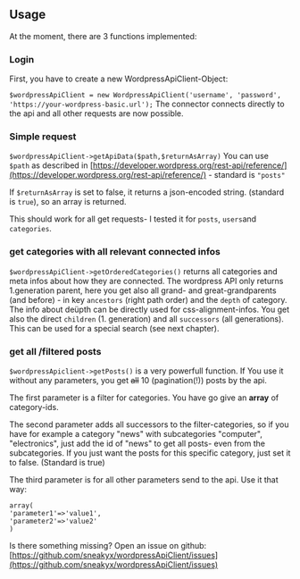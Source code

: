 ## Usage
At the moment, there are 3 functions implemented:

### Login
First, you have to create a new WordpressApiClient-Object:

`$wordpressApiClient = new WordpressApiClient('username', 'password', 'https://your-wordpress-basic.url');`
The connector connects directly to the api and all other requests are now possible.

### Simple request
`$wordpressApiClient->getApiData($path,$returnAsArray)`
You can use `$path` as described in [https://developer.wordpress.org/rest-api/reference/](https://developer.wordpress.org/rest-api/reference/) - standard is `"posts"`

If `$returnAsArray` is set to false, it returns a json-encoded string. (standard is `true`), so an array is returned.

This should work for all get requests- I tested it for `posts`, `users`and `categories`.

### get categories with all relevant connected infos

`$wordpressApiClient->getOrderedCategories()` returns all categories and meta infos about how they are connected. 
The wordpress API only returns 1.generation parent, here you get also all grand- and great-grandparents (and before) - in key `ancestors` (right path order) and the `depth` of category.
The info about deüpth can be directly used for css-alignment-infos.
You get also the direct `children` (1. generation) and all `successors` (all generations). This can be used for a special search (see next chapter).

### get all /filtered posts
`$wordpressApiclient->getPosts()` is a very powerfull function.
If You use it without any parameters, you get ~~all~~ 10 (pagination(!)) posts by the api.

The first parameter is a filter for categories. You have go give an **array** of category-ids. 

The second parameter adds all successors to the filter-categories, so if you have for example a category "news" with subcategories "computer", 
"electronics", just add the id of "news" to get all posts- even from the subcategories.
If you just want the posts for this specific category, just set it to false.
(Standard is true)   

The third parameter is for all other parameters send to the api. Use it that way:
```
array(
'parameter1'=>'value1',
'parameter2'=>'value2'
)
```

Is there something missing? Open an issue on github: [https://github.com/sneakyx/wordpressApiClient/issues](https://github.com/sneakyx/wordpressApiClient/issues)
